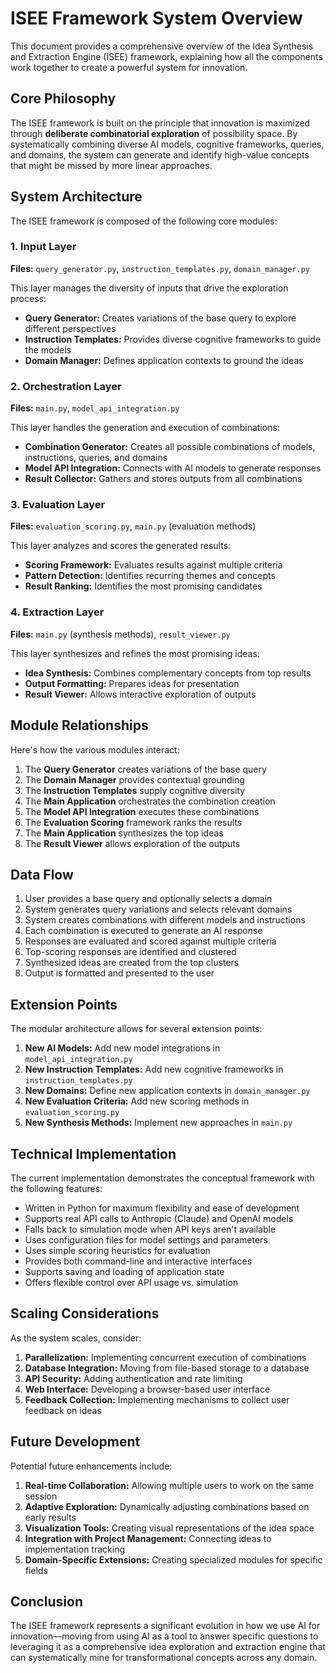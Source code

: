 # ISEE Framework System Overview

This document provides a comprehensive overview of the Idea Synthesis and Extraction Engine (ISEE) framework, explaining how all the components work together to create a powerful system for innovation.

## Core Philosophy

The ISEE framework is built on the principle that innovation is maximized through **deliberate combinatorial exploration** of possibility space. By systematically combining diverse AI models, cognitive frameworks, queries, and domains, the system can generate and identify high-value concepts that might be missed by more linear approaches.

## System Architecture

The ISEE framework is composed of the following core modules:

### 1. Input Layer

**Files:** `query_generator.py`, `instruction_templates.py`, `domain_manager.py`

This layer manages the diversity of inputs that drive the exploration process:

- **Query Generator:** Creates variations of the base query to explore different perspectives
- **Instruction Templates:** Provides diverse cognitive frameworks to guide the models
- **Domain Manager:** Defines application contexts to ground the ideas

### 2. Orchestration Layer

**Files:** `main.py`, `model_api_integration.py`

This layer handles the generation and execution of combinations:

- **Combination Generator:** Creates all possible combinations of models, instructions, queries, and domains
- **Model API Integration:** Connects with AI models to generate responses
- **Result Collector:** Gathers and stores outputs from all combinations

### 3. Evaluation Layer

**Files:** `evaluation_scoring.py`, `main.py` (evaluation methods)

This layer analyzes and scores the generated results:

- **Scoring Framework:** Evaluates results against multiple criteria
- **Pattern Detection:** Identifies recurring themes and concepts
- **Result Ranking:** Identifies the most promising candidates

### 4. Extraction Layer

**Files:** `main.py` (synthesis methods), `result_viewer.py`

This layer synthesizes and refines the most promising ideas:

- **Idea Synthesis:** Combines complementary concepts from top results
- **Output Formatting:** Prepares ideas for presentation
- **Result Viewer:** Allows interactive exploration of outputs

## Module Relationships

Here's how the various modules interact:

1. The **Query Generator** creates variations of the base query
2. The **Domain Manager** provides contextual grounding
3. The **Instruction Templates** supply cognitive diversity
4. The **Main Application** orchestrates the combination creation
5. The **Model API Integration** executes these combinations
6. The **Evaluation Scoring** framework ranks the results
7. The **Main Application** synthesizes the top ideas
8. The **Result Viewer** allows exploration of the outputs

## Data Flow

1. User provides a base query and optionally selects a domain
2. System generates query variations and selects relevant domains
3. System creates combinations with different models and instructions
4. Each combination is executed to generate an AI response
5. Responses are evaluated and scored against multiple criteria
6. Top-scoring responses are identified and clustered
7. Synthesized ideas are created from the top clusters
8. Output is formatted and presented to the user

## Extension Points

The modular architecture allows for several extension points:

1. **New AI Models:** Add new model integrations in `model_api_integration.py`
2. **New Instruction Templates:** Add new cognitive frameworks in `instruction_templates.py`
3. **New Domains:** Define new application contexts in `domain_manager.py`
4. **New Evaluation Criteria:** Add new scoring methods in `evaluation_scoring.py`
5. **New Synthesis Methods:** Implement new approaches in `main.py`

## Technical Implementation

The current implementation demonstrates the conceptual framework with the following features:

- Written in Python for maximum flexibility and ease of development
- Supports real API calls to Anthropic (Claude) and OpenAI models
- Falls back to simulation mode when API keys aren't available
- Uses configuration files for model settings and parameters
- Uses simple scoring heuristics for evaluation
- Provides both command-line and interactive interfaces
- Supports saving and loading of application state
- Offers flexible control over API usage vs. simulation

## Scaling Considerations

As the system scales, consider:

1. **Parallelization:** Implementing concurrent execution of combinations
2. **Database Integration:** Moving from file-based storage to a database
3. **API Security:** Adding authentication and rate limiting
4. **Web Interface:** Developing a browser-based user interface
5. **Feedback Collection:** Implementing mechanisms to collect user feedback on ideas

## Future Development

Potential future enhancements include:

1. **Real-time Collaboration:** Allowing multiple users to work on the same session
2. **Adaptive Exploration:** Dynamically adjusting combinations based on early results
3. **Visualization Tools:** Creating visual representations of the idea space
4. **Integration with Project Management:** Connecting ideas to implementation tracking
5. **Domain-Specific Extensions:** Creating specialized modules for specific fields

## Conclusion

The ISEE framework represents a significant evolution in how we use AI for innovation—moving from using AI as a tool to answer specific questions to leveraging it as a comprehensive idea exploration and extraction engine that can systematically mine for transformational concepts across any domain.
